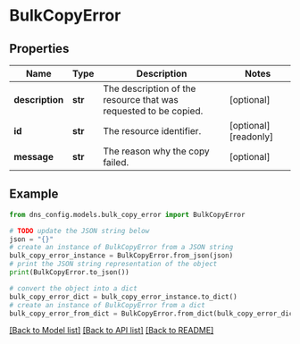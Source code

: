 # BulkCopyError


## Properties

Name | Type | Description | Notes
------------ | ------------- | ------------- | -------------
**description** | **str** | The description of the resource that was requested to be copied. | [optional] 
**id** | **str** | The resource identifier. | [optional] [readonly] 
**message** | **str** | The reason why the copy failed. | [optional] 

## Example

```python
from dns_config.models.bulk_copy_error import BulkCopyError

# TODO update the JSON string below
json = "{}"
# create an instance of BulkCopyError from a JSON string
bulk_copy_error_instance = BulkCopyError.from_json(json)
# print the JSON string representation of the object
print(BulkCopyError.to_json())

# convert the object into a dict
bulk_copy_error_dict = bulk_copy_error_instance.to_dict()
# create an instance of BulkCopyError from a dict
bulk_copy_error_from_dict = BulkCopyError.from_dict(bulk_copy_error_dict)
```
[[Back to Model list]](../README.md#documentation-for-models) [[Back to API list]](../README.md#documentation-for-api-endpoints) [[Back to README]](../README.md)


